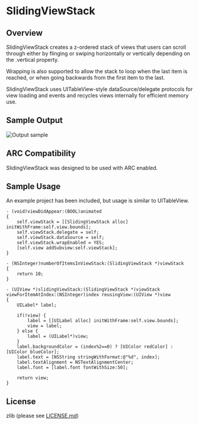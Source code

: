 SlidingViewStack
================

Overview
--------------

SlidingViewStack creates a z-ordered stack of views that users can scroll through either by flinging or swiping horizontally or vertically depending on the .vertical property. 

Wrapping is also supported to allow the stack to loop when the last item is reached, or when going backwards from the first item to the last.

SlidingViewStack uses UITableView-style dataSource/delegate protocols for view loading and events and recycles views internally for efficient memory use.

Sample Output
------------------

![Output sample](https://github.com/richardleggett/SlidingViewStack/raw/master/SlidingViewStack.gif)

ARC Compatibility
------------------

SlidingViewStack was designed to be used with ARC enabled.

Sample Usage
--------------

An example project has been included, but usage is similar to UITableView.
    
    - (void)viewDidAppear:(BOOL)animated
	{
	    self.viewStack = [[SlidingViewStack alloc] initWithFrame:self.view.bounds];
	    self.viewStack.delegate = self;
	    self.viewStack.dataSource = self;
	    self.viewStack.wrapEnabled = YES;
	    [self.view addSubview:self.viewStack];
	}
	
	- (NSInteger)numberOfItemsInViewStack:(SlidingViewStack *)viewStack
	{
	    return 10;
	}
	
	- (UIView *)slidingViewStack:(SlidingViewStack *)viewStack viewForItemAtIndex:(NSInteger)index reusingView:(UIView *)view
	{
	    UILabel* label;
	    
	    if(!view) {
	        label = [[UILabel alloc] initWithFrame:self.view.bounds];
	        view = label;
	    } else {
	        label = (UILabel*)view;
	    }
	    label.backgroundColor = (index%2==0) ? [UIColor redColor] : [UIColor blueColor];
	    label.text = [NSString stringWithFormat:@"%d", index];
	    label.textAlignment = NSTextAlignmentCenter;
	    label.font = [label.font fontWithSize:50];
	    	    
	    return view;
	}
	
License 
--------------
zlib (please see [LICENSE.md](https://github.com/richardleggett/SlidingViewStack/raw/master/LICENSE.md))